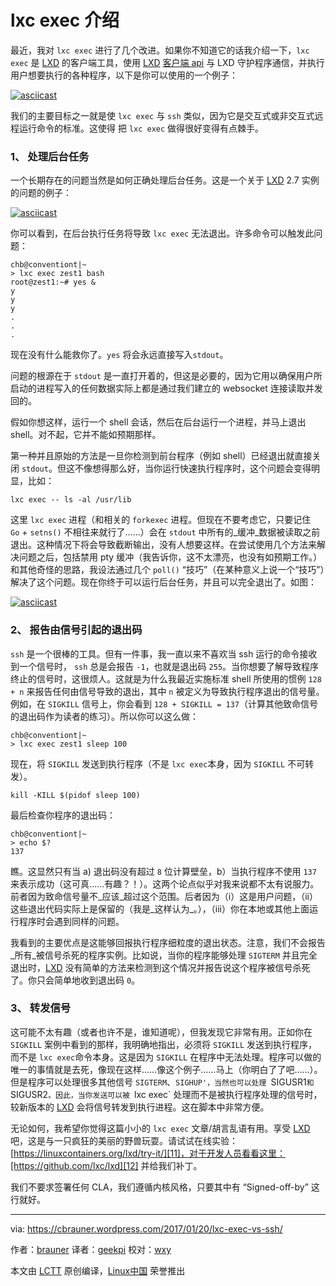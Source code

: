 lxc exec 介绍
============================================================

最近，我对 `lxc exec` 进行了几个改进。如果你不知道它的话我介绍一下，`lxc exec` 是 [LXD][1] 的客户端工具，使用 [LXD][2] [客户端 api][3] 与 LXD 守护程序通信，并执行用户想要执行的各种程序，以下是你可以使用的一个例子：

[![asciicast](https://asciinema.org/a/100035.png)][4] 

我们的主要目标之一就是使 `lxc exec` 与 `ssh` 类似，因为它是交互式或非交互式远程运行命令的标准。这使得 把 `lxc exec` 做得很好变得有点棘手。

### 1、 处理后台任务

一个长期存在的问题当然是如何正确处理后台任务。这是一个关于 [LXD][5] 2.7 实例的问题的例子：

[![asciicast](https://asciinema.org/a/100040.png)][6] 

你可以看到，在后台执行任务将导致 `lxc exec` 无法退出。许多命令可以触发此问题：

```
chb@conventiont|~
> lxc exec zest1 bash
root@zest1:~# yes &
y
y
y
.
.
.
```

现在没有什么能救你了。`yes` 将会永远直接写入`stdout`。

问题的根源在于 `stdout` 是一直打开着的，但这是必要的，因为它用以确保用户所启动的进程写入的任何数据实际上都是通过我们建立的 websocket 连接读取并发回的。

假如你想这样，运行一个 shell 会话，然后在后台运行一个进程，并马上退出 shell。对不起，它并不能如预期那样。

第一种并且原始的方法是一旦你检测到前台程序（例如 shell）已经退出就直接关闭 `stdout`。但这不像想得那么好，当你运行快速执行程序时，这个问题会变得明显，比如：

```
lxc exec -- ls -al /usr/lib
```

这里 `lxc exec` 进程（和相关的 `forkexec` 进程。但现在不要考虑它，只要记住 `Go` + `setns()` 不相往来就行了……）会在 `stdout` 中所有的_缓冲_数据被读取之前退出。这种情况下将会导致截断输出，没有人想要这样。在尝试使用几个方法来解决问题之后，包括禁用 pty 缓冲（我告诉你，这不太漂亮，也没有如预期工作。）和其他奇怪的思路，我设法通过几个 `poll()` “技巧”（在某种意义上说一个“技巧”）解决了这个问题。现在你终于可以运行后台任务，并且可以完全退出了。如图：

[![asciicast](https://asciinema.org/a/100043.png)][7] 

### 2、 报告由信号引起的退出码

`ssh` 是一个很棒的工具。但有一件事，我一直以来不喜欢当 ssh 运行的命令接收到一个信号时， `ssh` 总是会报告 `-1`，也就是退出码 `255`。当你想要了解导致程序终止的信号时，这很烦人。这就是为什么我最近实施标准 shell 所使用的惯例 `128 + n` 来报告任何由信号导致的退出，其中 `n` 被定义为导致执行程序退出的信号量。例如，在 `SIGKILL` 信号上，你会看到 `128 + SIGKILL = 137`（计算其他致命信号的退出码作为读者的练习）。所以你可以这么做：

```
chb@conventiont|~
> lxc exec zest1 sleep 100
```

现在，将 `SIGKILL` 发送到执行程序（不是 `lxc exec`本身，因为 `SIGKILL` 不可转发）。

```
kill -KILL $(pidof sleep 100)
```

最后检查你程序的退出码：

```
chb@conventiont|~
> echo $?
137
```

瞧。这显然只有当 a) 退出码没有超过 `8` 位计算壁垒，b）当执行程序不使用 `137` 来表示成功（这可真……有趣？！）。这两个论点似乎对我来说都不太有说服力。前者因为致命信号量不_应该_超过这个范围。后者因为（i）这是用户问题，（ii）这些退出代码实际上是保留的（我是_这样认为_。），（iii）你在本地或其他上面运行程序时会遇到同样的问题。

我看到的主要优点是这能够回报执行程序细粒度的退出状态。注意，我们不会报告_所有_被信号杀死的程序实例。比如说，当你的程序能够处理 `SIGTERM` 并且完全退出时，[LXD][8] 没有简单的方法来检测到这个情况并报告说这个程序被信号杀死了。你只会简单地收到退出码 `0`。

### 3、 转发信号

这可能不太有趣（或者也许不是，谁知道呢），但我发现它非常有用。正如你在 `SIGKILL` 案例中看到的那样，我明确地指出，必须将 `SIGKILL` 发送到执行程序，而不是 `lxc exec`命令本身。这是因为 `SIGKILL` 在程序中无法处理。程序可以做的唯一的事情就是去死，像现在这样……像这个例子……马上（你明白了了吧……）。但是程序可以处理很多其他信号 `SIGTERM`、`SIGHUP'，当然也可以处理 `SIGUSR1` 和 `SIGUSR2`。因此，当你发送可以被 `lxc exec` 处理而不是被执行程序处理的信号时，较新版本的 [LXD][9] 会将信号转发到执行进程。这在脚本中非常方便。

无论如何，我希望你觉得这篇小小的 `lxc exec` 文章/胡言乱语有用。享受 [LXD][10] 吧，这是与一只疯狂的美丽的野兽玩耍。请试试在线实验：[https://linuxcontainers.org/lxd/try-it/][11]，对于开发人员看看这里：[https://github.com/lxc/lxd][12] 并给我们补丁。

我们不要求签署任何 CLA，我们遵循内核风格，只要其中有 “Signed-off-by” 这行就好。

--------------------------------------------------------------------------------

via: https://cbrauner.wordpress.com/2017/01/20/lxc-exec-vs-ssh/

作者：[brauner][a]
译者：[geekpi](https://github.com/geekpi)
校对：[wxy](https://github.com/wxy)

本文由 [LCTT](https://github.com/LCTT/TranslateProject) 原创编译，[Linux中国](https://linux.cn/) 荣誉推出

[a]:https://cbrauner.wordpress.com
[1]:https://github.com/lxc/lxd
[2]:https://github.com/lxc/lxd
[3]:https://github.com/lxc/lxd/blob/master/client.go
[4]:https://asciinema.org/a/100035?autoplay=1
[5]:https://github.com/lxc/lxd
[6]:https://asciinema.org/a/100040?autoplay=1
[7]:https://asciinema.org/a/100043?autoplay=1
[8]:https://github.com/lxc/lxd
[9]:https://github.com/lxc/lxd
[10]:https://github.com/lxc/lxd
[11]:https://linuxcontainers.org/lxd/try-it/
[12]:https://github.com/lxc/lxd
